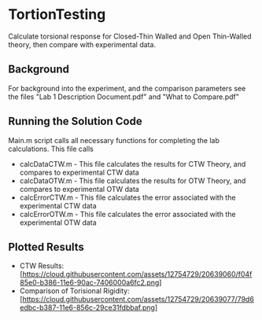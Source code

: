# TortionTesting
Calculate torsional response for Closed-Thin Walled and Open Thin-Walled theory, then compare with experimental data.

## Background
For background into the experiment, and the comparison parameters see the files "Lab 1 Description Document.pdf" and "What to Compare.pdf"

## Running the Solution Code
Main.m script calls all necessary functions for completing the lab calculations. This file calls
* calcDataCTW.m - This file calculates the results for CTW Theory, and compares to experimental CTW data
* calcDataOTW.m - This file calculates the results for OTW Theory, and compares to experimental OTW data
* calcErrorCTW.m - This file calculates the error associated with the experimental CTW data
* calcErrorOTW.m - This file calculates the error associated with the experimental OTW data

## Plotted Results
* CTW Results: [https://cloud.githubusercontent.com/assets/12754729/20639060/f04f85e0-b386-11e6-90ac-7406000a6fc2.png]
* Comparison of Torisional Rigidity: [https://cloud.githubusercontent.com/assets/12754729/20639077/79d6edbc-b387-11e6-856c-29ce31fdbbaf.png]
